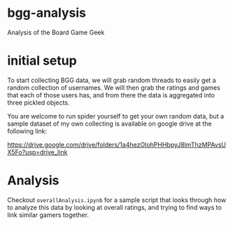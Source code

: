 # bgg-analysis
 Analysis of the Board Game Geek

# initial setup
To start collecting BGG data, we will grab random threads to easily get a random collection of usernames. We will then grab the ratings and games that each of those users has, and from there the data is aggregated into three pickled objects.

You are welcome to run spider yourself to get your own random data, but a sample dataset of my own collecting is available on google drive at the following link:

https://drive.google.com/drive/folders/1a4hezOIohPHHbpyJ8lmThzMPAvsUX5Fo?usp=drive_link

# Analysis
Checkout `overallAnalysis.ipynb` for a sample script that looks through how to analyze this data by looking at overall ratings, and trying to find ways to link similar gamers together. 